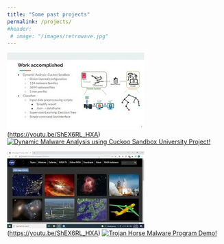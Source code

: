 ```yaml
---
title: "Some past projects"
permalink: /projects/
#header: 
 # image: "/images/retrowave.jpg"
---
```


![View of networks](..\images\proj1.jpg)(https://youtu.be/ShEX6RL_HXA)
[![Dynamic Malware Analysis using Cuckoo Sandbox University Project!]()](https://youtu.be/Nk4SSFfV1Rc)

![View of networks](..\images\proj2.jpg)(https://youtu.be/ShEX6RL_HXA)
[![Trojan Horse Malware Program Demo!]()](https://youtu.be/ShEX6RL_HXA)

